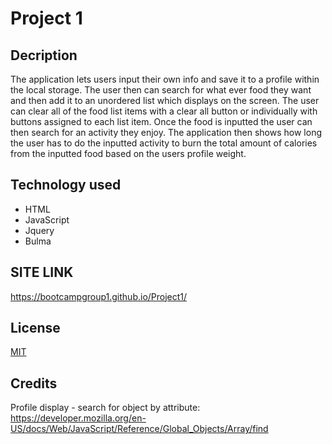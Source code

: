 # Project 1

## Decription

The application lets users input their own info and save it to a profile within the local storage. The user then can search for what ever food they want and then add it to an unordered list which displays on the screen. The user can clear all of the food list items with a clear all button or individually with buttons assigned to each list item. Once the food is inputted the user can then search for an activity they enjoy. The application then shows how long the user has to do the inputted activity to burn the total amount of calories from the inputted food based on the users profile weight.   

## Technology used

* HTML
* JavaScript
* Jquery
* Bulma



## SITE LINK
https://bootcampgroup1.github.io/Project1/




## License

[MIT](https://choosealicense.com/licenses/mit/)

## Credits

Profile display - search for object by attribute:
https://developer.mozilla.org/en-US/docs/Web/JavaScript/Reference/Global_Objects/Array/find
